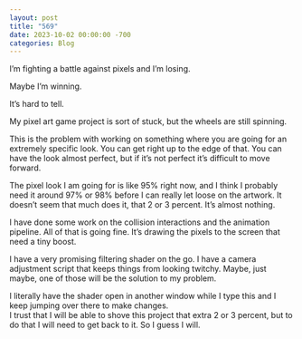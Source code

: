```yaml
---
layout: post
title: "569"
date: 2023-10-02 00:00:00 -700
categories: Blog
---
```


I’m fighting a battle against pixels and I’m losing.

Maybe I’m winning.

It’s hard to tell.

My pixel art game project is sort of stuck, but the wheels are still spinning.

This is the problem with working on something where you are going for an extremely specific look. You can get right up to the edge of that. You can have the look almost perfect, but if it’s not perfect it’s difficult to move forward.

The pixel look I am going for is like 95% right now, and I think I probably need it around 97% or 98% before I can really let loose on the artwork. It doesn’t seem that much does it, that 2 or 3 percent. It’s almost nothing.

I have done some work on the collision interactions and the animation pipeline. All of that is going fine. It’s drawing the pixels to the screen that need a tiny boost.

I have a very promising filtering shader on the go. I have a camera adjustment script that keeps things from looking twitchy. Maybe, just maybe, one of those will be the solution to my problem.

I literally have the shader open in another window while I type this and I keep jumping over there to make changes.  
I trust that I will be able to shove this project that extra 2 or 3 percent, but to do that I will need to get back to it. So I guess I will.

​
